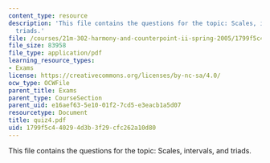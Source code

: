 ```yaml
---
content_type: resource
description: 'This file contains the questions for the topic: Scales, intervals, and
  triads.'
file: /courses/21m-302-harmony-and-counterpoint-ii-spring-2005/1799f5c440294d3b3f29cfc262a10d80_quiz4.pdf
file_size: 83958
file_type: application/pdf
learning_resource_types:
- Exams
license: https://creativecommons.org/licenses/by-nc-sa/4.0/
ocw_type: OCWFile
parent_title: Exams
parent_type: CourseSection
parent_uid: e16aef63-5e10-01f2-7cd5-e3eacb1a5d07
resourcetype: Document
title: quiz4.pdf
uid: 1799f5c4-4029-4d3b-3f29-cfc262a10d80
---
```

This file contains the questions for the topic: Scales, intervals, and triads.